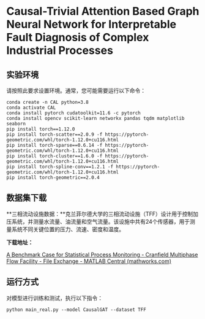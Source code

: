 # Causal-Trivial Attention Based Graph Neural Network for Interpretable Fault Diagnosis of Complex Industrial Processes



## 实验环境
请按照此要求设置环境。通常，您可能需要运行以下命令：

```shell
conda create -n CAL python=3.8
conda activate CAL
conda install pytorch cudatoolkit=11.6 -c pytorch
conda install opencv scikit-learn networkx pandas tqdm matplotlib seaborn
pip install torch==1.12.0
pip install torch-scatter==2.0.9 -f https://pytorch-geometric.com/whl/torch-1.12.0+cu116.html
pip install torch-sparse==0.6.14 -f https://pytorch-geometric.com/whl/torch-1.12.0+cu116.html
pip install torch-cluster==1.6.0 -f https://pytorch-geometric.com/whl/torch-1.12.0+cu116.html
pip install torch-spline-conv==1.2.1 -f https://pytorch-geometric.com/whl/torch-1.12.0+cu116.html
pip install torch-geometric==2.0.4
```



## 数据集下载

**三相流动设施数据：**克兰菲尔德大学的三相流动设施（TFF）设计用于控制加压系统，并测量水流量、油流量和空气流量。该设施中共有24个传感器，用于测量系统不同关键位置的压力、流速、密度和温度。

**下载地址：**

[A Benchmark Case for Statistical Process Monitoring - Cranfield Multiphase Flow Facility - File Exchange - MATLAB Central (mathworks.com)](https://www.mathworks.com/matlabcentral/fileexchange/50938-a-benchmark-case-for-statistical-process-monitoring-cranfield-multiphase-flow-facility)



## 运行方式
对模型进行训练和测试，执行以下指令：
```shell
python main_real.py --model CausalGAT --dataset TFF
```

